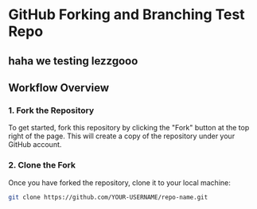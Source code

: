 # GitHub Forking and Branching Test Repo



haha we testing lezzgooo
---

## Workflow Overview

### 1. Fork the Repository
To get started, fork this repository by clicking the "Fork" button at the top right of the page. This will create a copy of the repository under your GitHub account.

### 2. Clone the Fork
Once you have forked the repository, clone it to your local machine:
```bash
git clone https://github.com/YOUR-USERNAME/repo-name.git
